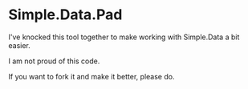 # Simple.Data.Pad

I've knocked this tool together to make working with Simple.Data a bit easier.

I am not proud of this code.

If you want to fork it and make it better, please do.